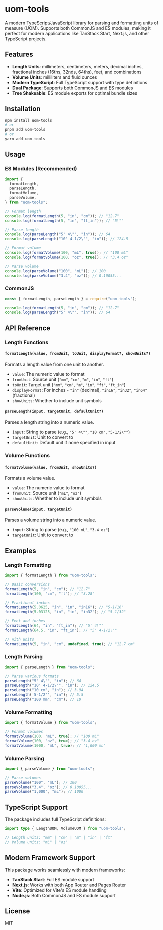 # uom-tools

A modern TypeScript/JavaScript library for parsing and formatting units of measure (UOM). Supports both CommonJS and ES modules, making it perfect for modern applications like TanStack Start, Next.js, and other TypeScript projects.

## Features

- **Length Units**: millimeters, centimeters, meters, decimal inches, fractional inches (16ths, 32nds, 64ths), feet, and combinations
- **Volume Units**: milliliters and fluid ounces
- **Modern TypeScript**: Full TypeScript support with type definitions
- **Dual Package**: Supports both CommonJS and ES modules
- **Tree Shakeable**: ES module exports for optimal bundle sizes

## Installation

```bash
npm install uom-tools
# or
pnpm add uom-tools
# or
yarn add uom-tools
```

## Usage

### ES Modules (Recommended)

```typescript
import {
  formatLength,
  parseLength,
  formatVolume,
  parseVolume,
} from "uom-tools";

// Format length
console.log(formatLength(5, "in", "cm")); // "12.7"
console.log(formatLength(5, "in", "ft_in")); // "5\""

// Parse length
console.log(parseLength("5' 4\"", "in")); // 64
console.log(parseLength("10' 4-1/2\"", "in")); // 124.5

// Format volume
console.log(formatVolume(100, "mL", true)); // "100 mL"
console.log(formatVolume(100, "oz", true)); // "3.4 oz"

// Parse volume
console.log(parseVolume("100", "mL")); // 100
console.log(parseVolume("3.4", "oz")); // 0.10055...
```

### CommonJS

```javascript
const { formatLength, parseLength } = require("uom-tools");

console.log(formatLength(5, "in", "cm")); // "12.7"
console.log(parseLength("5' 4\"", "in")); // 64
```

## API Reference

### Length Functions

#### `formatLength(value, fromUnit, toUnit, displayFormat?, showUnits?)`

Formats a length value from one unit to another.

- `value`: The numeric value to format
- `fromUnit`: Source unit (`"mm"`, `"cm"`, `"m"`, `"in"`, `"ft"`)
- `toUnit`: Target unit (`"mm"`, `"cm"`, `"m"`, `"in"`, `"ft"`, `"ft_in"`)
- `displayFormat`: For inches - `"in"` (decimal), `"in16"`, `"in32"`, `"in64"` (fractional)
- `showUnits`: Whether to include unit symbols

#### `parseLength(input, targetUnit, defaultUnit?)`

Parses a length string into a numeric value.

- `input`: String to parse (e.g., `"5' 4\""`, `"10 cm"`, `"5-1/2\""`)
- `targetUnit`: Unit to convert to
- `defaultUnit`: Default unit if none specified in input

### Volume Functions

#### `formatVolume(value, fromUnit, showUnits?)`

Formats a volume value.

- `value`: The numeric value to format
- `fromUnit`: Source unit (`"mL"`, `"oz"`)
- `showUnits`: Whether to include unit symbols

#### `parseVolume(input, targetUnit)`

Parses a volume string into a numeric value.

- `input`: String to parse (e.g., `"100 mL"`, `"3.4 oz"`)
- `targetUnit`: Unit to convert to

## Examples

### Length Formatting

```typescript
import { formatLength } from "uom-tools";

// Basic conversions
formatLength(5, "in", "cm"); // "12.7"
formatLength(100, "cm", "ft"); // "3.28"

// Fractional inches
formatLength(5.0625, "in", "in", "in16"); // "5-1/16"
formatLength(5.03125, "in", "in", "in32"); // "5-1/32"

// Feet and inches
formatLength(64, "in", "ft_in"); // "5' 4\""
formatLength(64.5, "in", "ft_in"); // "5' 4-1/2\""

// With units
formatLength(5, "in", "cm", undefined, true); // "12.7 cm"
```

### Length Parsing

```typescript
import { parseLength } from "uom-tools";

// Parse various formats
parseLength("5' 4\"", "in"); // 64
parseLength("10' 4-1/2\"", "in"); // 124.5
parseLength("10 cm", "in"); // 3.94
parseLength('5-1/2"', "in"); // 5.5
parseLength("100 mm", "cm"); // 10
```

### Volume Formatting

```typescript
import { formatVolume } from "uom-tools";

// Format volumes
formatVolume(100, "mL", true); // "100 mL"
formatVolume(100, "oz", true); // "3.4 oz"
formatVolume(1000, "mL", true); // "1,000 mL"
```

### Volume Parsing

```typescript
import { parseVolume } from "uom-tools";

// Parse volumes
parseVolume("100", "mL"); // 100
parseVolume("3.4", "oz"); // 0.10055...
parseVolume("1,000", "mL"); // 1000
```

## TypeScript Support

The package includes full TypeScript definitions:

```typescript
import type { LengthUOM, VolumeUOM } from "uom-tools";

// Length units: "mm" | "cm" | "m" | "in" | "ft"
// Volume units: "mL" | "oz"
```

## Modern Framework Support

This package works seamlessly with modern frameworks:

- **TanStack Start**: Full ES module support
- **Next.js**: Works with both App Router and Pages Router
- **Vite**: Optimized for Vite's ES module handling
- **Node.js**: Both CommonJS and ES module support

## License

MIT
